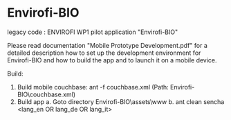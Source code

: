 Envirofi-BIO
============

legacy code : ENVIROFI WP1 pilot application "Envirofi-BIO"

Please read documentation "Mobile Prototype Development.pdf" for a detailed description 
how to set up the development environment for Envirofi-BIO and how to build the app and 
to launch it on a mobile device.

Build:
1. Build mobile couchbase:
	ant -f couchbase.xml (Path: Envirofi-BIO\couchbase.xml)
2. Build app
	a. Goto directory Envirofi-BIO\assets\www
	b. ant clean sencha <lang_en OR lang_de OR lang_it>

